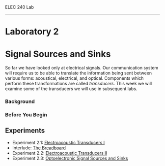 ELEC 240 Lab

------------------------------------------------------------------------

Laboratory 2
============

Signal Sources and Sinks
========================

So far we have looked only at electrical signals. Our communication
system will require us to be able to translate the information being
sent between various forms: acoustical, electrical, and optical.
Components which perform these transformations are called *transducers*.
This week we will examine some of the transducers we will use in
subsequent labs. [](file.12)

### Background

[](file.13)

### Before You Begin

Experiments
-----------

-   Experiment 2.1: [Electroacoustic Transducers I](exp2.1)
-   Interlude: [The Breadboard](file.14)
-   Experiment 2.2: [Electroacoustic Transducers II](exp2.2)
-   Experiment 2.3: [Optoelectronic Signal Sources and Sinks](exp2.3)

